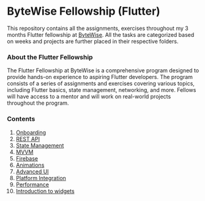 # ByteWise Fellowship (Flutter)

This repository contains all the assignments, exercises throughout my 3 months Flutter fellowship at [ByteWise](https://github.com/bytewiseltd). All the tasks are categorized based on weeks and projects are further placed in their respective folders.

### About the Flutter Fellowship

The Flutter Fellowship at ByteWise is a comprehensive program designed to provide hands-on experience to aspiring Flutter developers. The program consists of a series of assignments and exercises covering various topics, including Flutter basics, state management, networking, and more. Fellows will have access to a mentor and will work on real-world projects throughout the program.

### Contents

1. [Onboarding](./Week-01/README.md)
2. [REST API](./Week-02/README.md#rest-api)
3. [State Management](./Week-02/README.md#state-management)
4. [MVVM](./Week-02/README.md#mvvm)
5. [Firebase](./Week-03/README.md)
6. [Animations](./Week-04-05-06-07/animations/README.md)
7. [Advanced UI](./Week-04-05-06-07/advanced_ui/README.md)
8. [Platform Integration](./Week-04-05-06-07/platform_integration.md)
9. [Performance](./Week-04-05-06-07/performance.md)
10. [Introduction to widgets](./Week-04-05-06-07/introduction_to_widgets/README.md)
